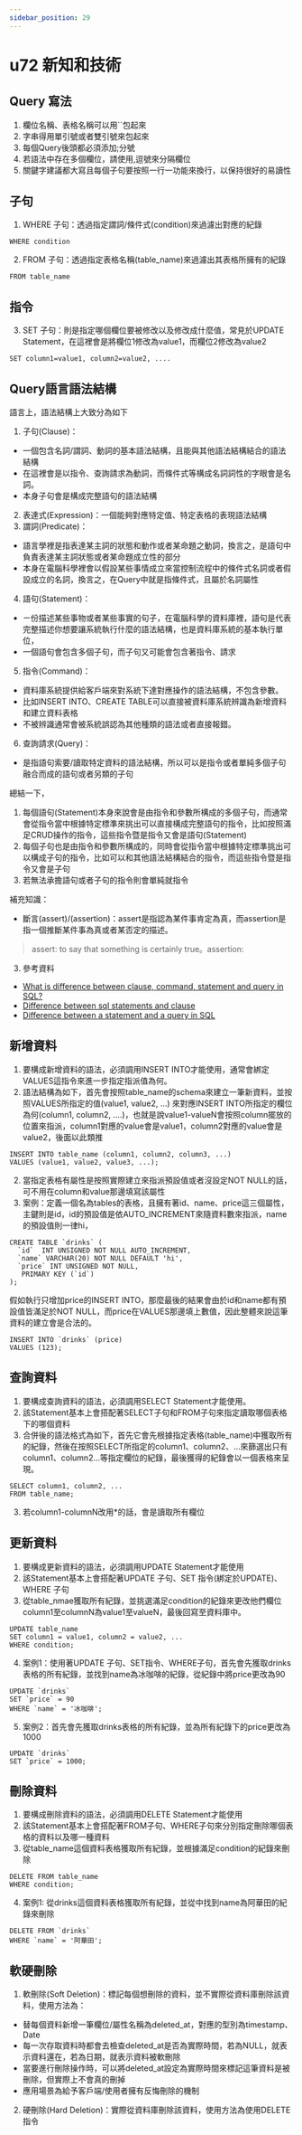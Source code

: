 ```yaml
---
sidebar_position: 29
---
```


# u72 新知和技術 

## Query 寫法
1. 欄位名稱、表格名稱可以用``包起來
2. 字串得用單引號或者雙引號來包起來
3. 每個Query後頭都必須添加;分號
4. 若語法中存在多個欄位，請使用,逗號來分隔欄位
4. 關鍵字建議都大寫且每個子句要按照一行一功能來換行，以保持很好的易讀性


## 子句
1. WHERE 子句：透過指定謂詞/條件式(condition)來過濾出對應的紀錄
```
WHERE condition
```
2. FROM 子句：透過指定表格名稱(table_name)來過濾出其表格所擁有的紀錄
```
FROM table_name
```

## 指令
3. SET 子句：則是指定哪個欄位要被修改以及修改成什麼值，常見於UPDATE Statement，在這裡會是將欄位1修改為value1，而欄位2修改為value2
```
SET column1=value1, column2=value2, ....
```


## Query語言語法結構
語言上，語法結構上大致分為如下
1. 子句(Clause)：
  - 一個包含名詞/謂詞、動詞的基本語法結構，且能與其他語法結構結合的語法結構
  - 在這裡會是以指令、查詢請求為動詞，而條件式等構成名詞詞性的字眼會是名詞。
  - 本身子句會是構成完整語句的語法結構
2. 表達式(Expression)：一個能夠對應特定值、特定表格的表現語法結構
3. 謂詞(Predicate)：
  - 語言學裡是指表達某主詞的狀態和動作或者某命題之動詞，換言之，是語句中負責表達某主詞狀態或者某命題成立性的部分
  - 本身在電腦科學裡會以假設某些事情成立來當控制流程中的條件式名詞或者假設成立的名詞，換言之，在Query中就是指條件式，且屬於名詞屬性
4. 語句(Statement)：
 - ㄧ份描述某些事物或者某些事實的句子，在電腦科學的資料庫裡，語句是代表完整描述你想要讓系統執行什麼的語法結構，也是資料庫系統的基本執行單位，
 - 一個語句會包含多個子句，而子句又可能會包含著指令、請求
5. 指令(Command)：
 - 資料庫系統提供給客戶端來對系統下達對應操作的語法結構，不包含參數。
 - 比如INSERT INTO、CREATE TABLE可以直接被資料庫系統辨識為新增資料和建立資料表格
 - 不被辨識通常會被系統誤認為其他種類的語法或者直接報錯。
6. 查詢請求(Query)：
 - 是指語句索要/讀取特定資料的語法結構，所以可以是指令或者單純多個子句融合而成的語句或者另類的子句
  
總結一下，

1. 每個語句(Statement)本身來說會是由指令和參數所構成的多個子句，而通常會從指令當中根據特定標準來挑出可以直接構成完整語句的指令，比如按照滿足CRUD操作的指令，這些指令暨是指令又會是語句(Statement)
2. 每個子句也是由指令和參數所構成的，同時會從指令當中根據特定標準挑出可以構成子句的指令，比如可以和其他語法結構結合的指令，而這些指令暨是指令又會是子句
3. 若無法承擔語句或者子句的指令則會單純就指令

補充知識：
  - 斷言(assert)/(assertion)：assert是指認為某件事肯定為真，而assertion是指一個推斷某件事為真或者某否定的描述。
  > assert: to say that something is certainly true。assertion: 

3. 參考資料
 - [What is difference between clause, command, statement and query in SQL?](https://stackoverflow.com/questions/52835714/what-is-difference-between-clause-command-statement-and-query-in-sql)
 - [Difference between sql statements and clause](https://stackoverflow.com/questions/15629550/difference-between-sql-statements-and-clause)
 - [Difference between a statement and a query in SQL](https://stackoverflow.com/questions/4735856/difference-between-a-statement-and-a-query-in-sql)
## 新增資料
1. 要構成新增資料的語法，必須調用INSERT INTO才能使用，通常會綁定VALUES這指令來進一步指定指派值為何。
2. 語法結構為如下，首先會按照table_name的schema來建立一筆新資料，並按照VALUES所指定的值(value1, value2, ...) 來對應INSERT INTO所指定的欄位為何(column1, column2, ....)，也就是說value1-valueN會按照column擺放的位置來指派，column1對應的value會是value1，column2對應的value會是value2，後面以此類推
```
INSERT INTO table_name (column1, column2, column3, ...)
VALUES (value1, value2, value3, ...);
```
2. 當指定表格有屬性是按照實際建立來指派預設值或者沒設定NOT NULL的話，可不用在column和value那邊填寫該屬性
3. 案例：定義一個名為tables的表格，且擁有著id、name、price這三個屬性，主鍵則是id，id的預設值是依AUTO_INCREMENT來隨資料數來指派，name的預設值則一律hi，
```
CREATE TABLE `drinks` (
  `id`  INT UNSIGNED NOT NULL AUTO_INCREMENT,
  `name` VARCHAR(20) NOT NULL DEFAULT 'hi',
  `price` INT UNSIGNED NOT NULL,
   PRIMARY KEY (`id`)
);
```
假如執行只增加price的INSERT INTO，那麼最後的結果會由於id和name都有預設值皆滿足於NOT NULL，而price在VALUES那邊填上數值，因此整體來說這筆資料的建立會是合法的。
```
INSERT INTO `drinks` (price) 
VALUES (123);
```

## 查詢資料
1. 要構成查詢資料的語法，必須調用SELECT Statement才能使用。
2. 該Statement基本上會搭配著SELECT子句和FROM子句來指定讀取哪個表格下的哪個資料
3. 合併後的語法格式為如下，首先它會先根據指定表格(table_name)中獲取所有的紀錄，然後在按照SELECT所指定的column1、column2、...來篩選出只有column1、column2...等指定欄位的紀錄，最後獲得的紀錄會以一個表格來呈現。
```
SELECT column1, column2, ...
FROM table_name;
```

3. 若column1-columnN改用*的話，會是讀取所有欄位


## 更新資料
1. 要構成更新資料的語法，必須調用UPDATE Statement才能使用
2. 該Statement基本上會搭配著UPDATE 子句、SET 指令(綁定於UPDATE)、WHERE 子句
3. 從table_nmae獲取所有紀錄，並挑選滿足condition的紀錄來更改他們欄位column1至columnN為value1至valueN，最後回寫至資料庫中。
```
UPDATE table_name
SET column1 = value1, column2 = value2, ...
WHERE condition;
```
4. 案例1：使用著UPDATE 子句、SET指令、WHERE子句，首先會先獲取drinks表格的所有紀錄，並找到name為冰咖啡的紀錄，從紀錄中將price更改為90
```
UPDATE `drinks`
SET `price` = 90
WHERE `name` = '冰咖啡';
```

5. 案例2：首先會先獲取drinks表格的所有紀錄，並為所有紀錄下的price更改為1000
```
UPDATE `drinks`
SET `price` = 1000;
```
## 刪除資料
1. 要構成刪除資料的語法，必須調用DELETE Statement才能使用
2. 該Statement基本上會搭配著FROM子句、WHERE子句來分別指定刪除哪個表格的資料以及哪一種資料
3. 從table_name這個資料表格獲取所有紀錄，並根據滿足condition的紀錄來刪除
```
DELETE FROM table_name 
WHERE condition;
```
4. 案例1: 從drinks這個資料表格獲取所有紀錄，並從中找到name為阿華田的紀錄來刪除
```
DELETE FROM `drinks`
WHERE `name` = '阿華田';
```

## 軟硬刪除
1. 軟刪除(Soft Deletion)：標記每個想刪除的資料，並不實際從資料庫刪除該資料，使用方法為：
  - 替每個資料新增一筆欄位/屬性名稱為deleted_at，對應的型別為timestamp、Date
  - 每一次存取資料時都會去檢查deleted_at是否為實際時間，若為NULL，就表示資料還在，若為日期，就表示資料被軟刪除
  - 當要進行刪除操作時，可以將deleted_at設定為實際時間來標記這筆資料是被刪除，但實際上不會真的刪掉
  - 應用場景為給予客戶端/使用者擁有反悔刪除的機制
2. 硬刪除(Hard Deletion)：實際從資料庫刪除該資料，使用方法為使用DELETE指令